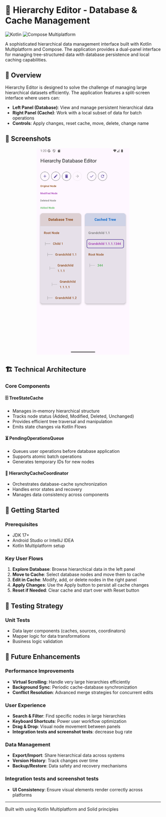 # 🌳 Hierarchy Editor - Database & Cache Management

![Kotlin](https://img.shields.io/badge/Kotlin-2.1.21-purple.svg)
![Compose Multiplatform](https://img.shields.io/badge/Compose_Multiplatform-1.7.3-blue.svg)

A sophisticated hierarchical data management interface built with Kotlin Multiplatform and Compose. The application provides a dual-panel interface for managing tree-structured data with database persistence and local caching capabilities.

## 🎯 Overview

Hierarchy Editor is designed to solve the challenge of managing large hierarchical datasets efficiently. The application features a split-screen interface where users can:

- **Left Panel (Database)**: View and manage persistent hierarchical data
- **Right Panel (Cache)**: Work with a local subset of data for batch operations
- **Controls**: Apply changes, reset cache, move, delete, change name

## 📱 Screenshots

<p align="center">
  <img src="images/TreeScreenScreenshot.png" width="300" alt="Input Screen">
</p>

## 🏗️ Technical Architecture

### Core Components

#### 🗄️ TreeStateCache
- Manages in-memory hierarchical structure
- Tracks node status (Added, Modified, Deleted, Unchanged)
- Provides efficient tree traversal and manipulation
- Emits state changes via Kotlin Flows

#### ⏳ PendingOperationsQueue
- Queues user operations before database application
- Supports atomic batch operations
- Generates temporary IDs for new nodes

#### 🎯 HierarchyCacheCoordinator
- Orchestrates database-cache synchronization
- Handles error states and recovery
- Manages data consistency across components

## 🚀 Getting Started

### Prerequisites
- JDK 17+
- Android Studio or IntelliJ IDEA
- Kotlin Multiplatform setup

### Key User Flows
1. **Explore Database**: Browse hierarchical data in the left panel
2. **Move to Cache**: Select database nodes and move them to cache
3. **Edit in Cache**: Modify, add, or delete nodes in the right panel
4. **Apply Changes**: Use the Apply button to persist all cache changes
5. **Reset if Needed**: Clear cache and start over with Reset button

## 🧪 Testing Strategy

### Unit Tests
- Data layer components (caches, sources, coordinators)
- Mapper logic for data transformations
- Business logic validation

## 🔮 Future Enhancements

### Performance Improvements
- **Virtual Scrolling**: Handle very large hierarchies efficiently
- **Background Sync**: Periodic cache-database synchronization
- **Conflict Resolution**: Advanced merge strategies for concurrent edits

### User Experience
- **Search & Filter**: Find specific nodes in large hierarchies
- **Keyboard Shortcuts**: Power user workflow optimization
- **Drag & Drop**: Visual node movement between panels
- **Integration tests and screenshot tests**: decrease bug rate

### Data Management
- **Export/Import**: Share hierarchical data across systems
- **Version History**: Track changes over time
- **Backup/Restore**: Data safety and recovery mechanisms

### Integration tests and screenshot tests

- **UI Consistency**: Ensure visual elements render correctly across platforms

---

Built with using Kotlin Multiplatform and Solid principles